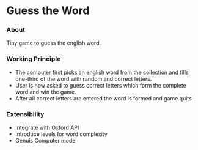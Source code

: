 # Guess the Word

### About
Tiny game to guess the english word. 

### Working Principle
- The computer first picks an english word from the collection and fills one-third of the word with random and correct letters.
- User is now asked to guess correct letters which form the complete word and win the game.
- After all correct letters are entered the word is formed and game quits

### Extensibility
- Integrate with Oxford API
- Introduce levels for word complexity
- Genuis Computer mode